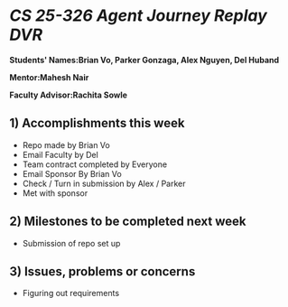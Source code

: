 # *CS 25-326 Agent Journey Replay DVR*

**Students' Names:Brian Vo, Parker Gonzaga, Alex Nguyen, Del Huband**

**Mentor:Mahesh Nair**

**Faculty Advisor:Rachita Sowle**

## 1) Accomplishments this week ##
   - Repo made by Brian Vo
   - Email Faculty by Del
   - Team contract completed by Everyone
   - Email Sponsor By Brian Vo
   - Check / Turn in submission by Alex / Parker 
   - Met with sponsor

## 2) Milestones to be completed next week ##
   - Submission of repo set up

## 3) Issues, problems or concerns ##
   - Figuring out requirements
   


